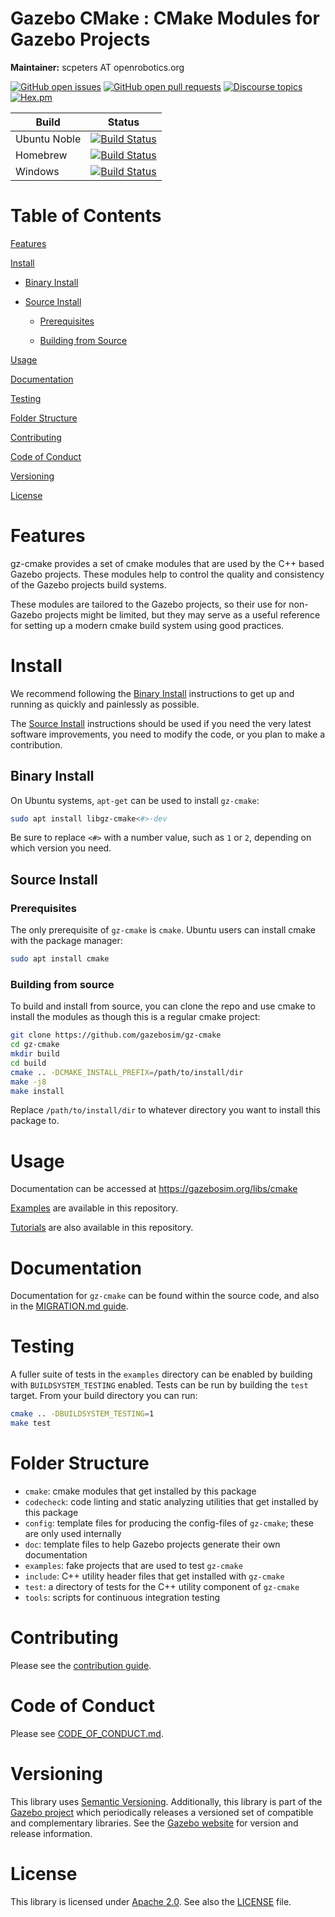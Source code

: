 # Gazebo CMake : CMake Modules for Gazebo Projects

**Maintainer:** scpeters AT openrobotics.org

[![GitHub open issues](https://img.shields.io/github/issues-raw/gazebosim/gz-cmake.svg)](https://github.com/gazebosim/gz-cmake/issues)
[![GitHub open pull requests](https://img.shields.io/github/issues-pr-raw/gazebosim/gz-cmake.svg)](https://github.com/gazebosim/gz-cmake/pulls)
[![Discourse topics](https://img.shields.io/discourse/https/community.gazebosim.org/topics.svg)](https://community.gazebosim.org)
[![Hex.pm](https://img.shields.io/hexpm/l/plug.svg)](https://www.apache.org/licenses/LICENSE-2.0)

Build | Status
-- | --
Ubuntu Noble  | [![Build Status](https://build.osrfoundation.org/buildStatus/icon?job=gz_cmake-ci-main-noble-amd64)](https://build.osrfoundation.org/job/gz_cmake-ci-main-noble-amd64)
Homebrew      | [![Build Status](https://build.osrfoundation.org/buildStatus/icon?job=gz_cmake-ci-main-homebrew-amd64)](https://build.osrfoundation.org/job/gz_cmake-ci-main-homebrew-amd64)
Windows       | [![Build Status](https://build.osrfoundation.org/buildStatus/icon?job=gz_cmake-main-clowin)](https://build.osrfoundation.org/job/gz_cmake-main-clowin)

# Table of Contents

[Features](#features)

[Install](#install)

* [Binary Install](#binary-install)

* [Source Install](#source-install)

    * [Prerequisites](#prerequisites)

    * [Building from Source](#building-from-source)

[Usage](#usage)

[Documentation](#documentation)

[Testing](#testing)

[Folder Structure](#folder-structure)

[Contributing](#contributing)

[Code of Conduct](#code-of-conduct)

[Versioning](#versioning)

[License](#license)

# Features

gz-cmake provides a set of cmake modules that are used by the C++ based Gazebo projects. These modules help to control the quality and consistency of the Gazebo projects build systems.

These modules are tailored to the Gazebo projects, so their use for non-Gazebo projects might be limited, but they may serve as a useful reference for setting up a modern cmake build system using good practices.

# Install

We recommend following the [Binary Install](#binary-install) instructions to get up and running as quickly and painlessly as possible.

The [Source Install](#source-install) instructions should be used if you need the very latest software improvements, you need to modify the code, or you plan to make a contribution.

## Binary Install

On Ubuntu systems, `apt-get` can be used to install `gz-cmake`:

```bash
sudo apt install libgz-cmake<#>-dev
```

Be sure to replace `<#>` with a number value, such as `1` or `2`, depending on which version you need.

## Source Install

### Prerequisites

The only prerequisite of `gz-cmake` is `cmake`. Ubuntu users can install cmake with the package manager:

```bash
sudo apt install cmake
```

### Building from source

To build and install from source, you can clone the repo and use cmake to install the modules as though this is a regular cmake project:

```bash
git clone https://github.com/gazebosim/gz-cmake
cd gz-cmake
mkdir build
cd build
cmake .. -DCMAKE_INSTALL_PREFIX=/path/to/install/dir
make -j8
make install
```

Replace `/path/to/install/dir` to whatever directory you want to install this package to.

# Usage

Documentation can be accessed at https://gazebosim.org/libs/cmake

[Examples](https://github.com/gazebosim/gz-cmake/tree/gz-cmake5/examples) are available in this repository.

[Tutorials](https://github.com/gazebosim/gz-cmake/tree/gz-cmake5/tutorials) are also available in this repository.

# Documentation

Documentation for `gz-cmake` can be found within the source code, and also in the [MIGRATION.md guide](https://github.com/gazebosim/gz-cmake/blob/gz-cmake5/Migration.md).

# Testing

A fuller suite of tests in the `examples` directory can be enabled by building with `BUILDSYSTEM_TESTING` enabled.
Tests can be run by building the `test` target. From your build directory you can run:

```bash
cmake .. -DBUILDSYSTEM_TESTING=1
make test
```

# Folder Structure

* `cmake`: cmake modules that get installed by this package
* `codecheck`: code linting and static analyzing utilities that get installed by this package
* `config`: template files for producing the config-files of `gz-cmake`; these are only used internally
* `doc`: template files to help Gazebo projects generate their own documentation
* `examples`: fake projects that are used to test `gz-cmake`
* `include`: C++ utility header files that get installed with `gz-cmake`
* `test`: a directory of tests for the C++ utility component of `gz-cmake`
* `tools`: scripts for continuous integration testing

# Contributing

Please see the
[contribution guide](https://gazebosim.org/docs/all/contributing).

# Code of Conduct

Please see
[CODE_OF_CONDUCT.md](https://github.com/gazebosim/gz-sim/blob/main/CODE_OF_CONDUCT.md).

# Versioning

This library uses [Semantic Versioning](https://semver.org/). Additionally, this library is part of the [Gazebo project](https://gazebosim.org) which periodically releases a versioned set of compatible and complementary libraries. See the [Gazebo website](https://gazebosim.org) for version and release information.

# License

This library is licensed under [Apache 2.0](https://www.apache.org/licenses/LICENSE-2.0). See also the [LICENSE](https://github.com/gazebosim/gz-cmake/blob/main/LICENSE) file.
